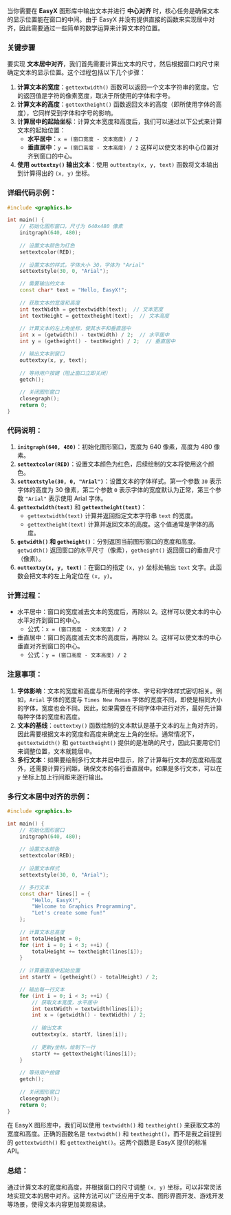 当你需要在 **EasyX** 图形库中输出文本并进行 **中心对齐** 时，核心任务是确保文本的显示位置能在窗口的中间。由于 EasyX 并没有提供直接的函数来实现居中对齐，因此需要通过一些简单的数学运算来计算文本的位置。

### 关键步骤

要实现 **文本居中对齐**，我们首先需要计算出文本的尺寸，然后根据窗口的尺寸来确定文本的显示位置。这个过程包括以下几个步骤：

1. **计算文本的宽度**：`gettextwidth()` 函数可以返回一个文本字符串的宽度。它的返回值是字符的像素宽度，取决于所使用的字体和字号。
2. **计算文本的高度**：`gettextheight()` 函数返回文本的高度（即所使用字体的高度），它同样受到字体和字号的影响。
3. **计算居中的起始坐标**：计算文本宽度和高度后，我们可以通过以下公式来计算文本的起始位置：
   - **水平居中**：`x = (窗口宽度 - 文本宽度) / 2`
   - **垂直居中**：`y = (窗口高度 - 文本高度) / 2` 这样可以使文本的中心位置对齐到窗口的中心。
4. **使用 `outtextxy()` 输出文本**：使用 `outtextxy(x, y, text)` 函数将文本输出到计算得出的 `(x, y)` 坐标。

### 详细代码示例：

```cpp
#include <graphics.h>

int main() {
    // 初始化图形窗口，尺寸为 640x480 像素
    initgraph(640, 480);
    
    // 设置文本颜色为红色
    settextcolor(RED);
    
    // 设置文本的样式，字体大小 30，字体为 "Arial"
    settextstyle(30, 0, "Arial");

    // 需要输出的文本
    const char* text = "Hello, EasyX!";
    
    // 获取文本的宽度和高度
    int textWidth = gettextwidth(text);  // 文本宽度
    int textHeight = gettextheight(text);  // 文本高度
    
    // 计算文本的左上角坐标，使其水平和垂直居中
    int x = (getwidth() - textWidth) / 2;  // 水平居中
    int y = (getheight() - textHeight) / 2;  // 垂直居中

    // 输出文本到窗口
    outtextxy(x, y, text);
    
    // 等待用户按键（阻止窗口立即关闭）
    getch();
    
    // 关闭图形窗口
    closegraph();
    return 0;
}
```

### 代码说明：

1. **`initgraph(640, 480)`**：初始化图形窗口，宽度为 640 像素，高度为 480 像素。
2. **`settextcolor(RED)`**：设置文本颜色为红色，后续绘制的文本将使用这个颜色。
3. **`settextstyle(30, 0, "Arial")`**：设置文本的字体样式。第一个参数 `30` 表示字体的高度为 30 像素，第二个参数 `0` 表示字体的宽度默认为正常，第三个参数 `"Arial"` 表示使用 Arial 字体。
4. **`gettextwidth(text)`** 和 **`gettextheight(text)`**：
   - `gettextwidth(text)` 计算并返回指定文本字符串 `text` 的宽度。
   - `gettextheight(text)` 计算并返回文本的高度。这个值通常是字体的高度。
5. **`getwidth()` 和 `getheight()`**：分别返回当前图形窗口的宽度和高度。`getwidth()` 返回窗口的水平尺寸（像素），`getheight()` 返回窗口的垂直尺寸（像素）。
6. **`outtextxy(x, y, text)`**：在窗口的指定 `(x, y)` 坐标处输出 `text` 文字。此函数会把文本的左上角定位在 `(x, y)`。

### 计算过程：

- 水平居中：窗口的宽度减去文本的宽度后，再除以 2。这样可以使文本的中心水平对齐到窗口的中心。
  - 公式：`x = (窗口宽度 - 文本宽度) / 2`
- 垂直居中：窗口的高度减去文本的高度后，再除以 2。这样可以使文本的中心垂直对齐到窗口的中心。
  - 公式：`y = (窗口高度 - 文本高度) / 2`

### 注意事项：

1. **字体影响**：文本的宽度和高度与所使用的字体、字号和字体样式密切相关。例如，`Arial` 字体的宽度与 `Times New Roman` 字体的宽度不同，即使是相同大小的字体，宽度也会不同。因此，如果需要在不同字体中进行对齐，最好先计算每种字体的宽度和高度。
2. **文本的基线**：`outtextxy()` 函数绘制的文本默认是基于文本的左上角对齐的，因此需要根据文本的宽度和高度来确定左上角的坐标。通常情况下，`gettextwidth()` 和 `gettextheight()` 提供的是准确的尺寸，因此只要用它们来调整位置，文本就能居中。
3. **多行文本**：如果要绘制多行文本并居中显示，除了计算每行文本的宽度和高度外，还需要计算行间距，确保文本的各行垂直居中。如果是多行文本，可以在 `y` 坐标上加上行间距来逐行输出。

### 多行文本居中对齐的示例：

```cpp
#include <graphics.h>

int main() {
    // 初始化图形窗口
    initgraph(640, 480);
    
    // 设置文本颜色
    settextcolor(RED);
    
    // 设置文本样式
    settextstyle(30, 0, "Arial");

    // 多行文本
    const char* lines[] = {
        "Hello, EasyX!",
        "Welcome to Graphics Programming",
        "Let's create some fun!"
    };
    
    // 计算文本总高度
    int totalHeight = 0;
    for (int i = 0; i < 3; ++i) {
        totalHeight += textheight(lines[i]);
    }
    
    // 计算垂直居中起始位置
    int startY = (getheight() - totalHeight) / 2;

    // 输出每一行文本
    for (int i = 0; i < 3; ++i) {
        // 获取文本宽度，水平居中
        int textWidth = textwidth(lines[i]);
        int x = (getwidth() - textWidth) / 2;
        
        // 输出文本
        outtextxy(x, startY, lines[i]);
        
        // 更新y坐标，绘制下一行
        startY += gettextheight(lines[i]);
    }
    
    // 等待用户按键
    getch();
    
    // 关闭图形窗口
    closegraph();
    return 0;
}
```

在 EasyX 图形库中，我们可以使用 `textwidth()` 和 `textheight()` 来获取文本的宽度和高度。正确的函数名是 `textwidth()` 和 `textheight()`，而不是我之前提到的 `gettextwidth()` 和 `gettextheight()`。这两个函数是 EasyX 提供的标准 API。

### 总结：

通过计算文本的宽度和高度，并根据窗口的尺寸调整 `(x, y)` 坐标，可以非常灵活地实现文本的居中对齐。这种方法可以广泛应用于文本、图形界面开发、游戏开发等场景，使得文本内容更加美观易读。
